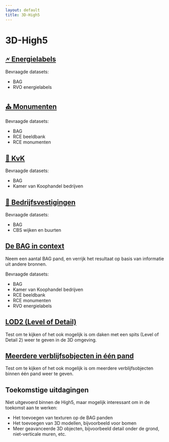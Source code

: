 ```yaml
---
layout: default
title: 3D-High5
---
```


# 3D-High5

## <a href="https://3d.triply.cc/#query=prefix%20bag%3A%20%3Chttp%3A%2F%2Fbag.basisregistraties.overheid.nl%2Fdef%2Fbag%23%3E%0Aprefix%20begrip%3A%20%3Chttp%3A%2F%2Fbgt.basisregistraties.overheid.nl%2Fid%2Fbegrip%2F%3E%0Aprefix%20bgt%3A%20%3Chttp%3A%2F%2Fbgt.basisregistraties.overheid.nl%2Fdef%2Fbgt%23%3E%0Aprefix%20energie%3A%20%3Chttp%3A%2F%2Fdata.labs.pdok.nl%2Fdataset%2Fenergie%23%3E%0Aprefix%20geo%3A%20%3Chttp%3A%2F%2Fwww.opengis.net%2Font%2Fgeosparql%23%3E%0Aprefix%20rdfs%3A%20%3Chttp%3A%2F%2Fwww.w3.org%2F2000%2F01%2Frdf-schema%23%3E%0Aprefix%20schema%3A%20%3Chttp%3A%2F%2Fschema.org%2F%3E%0Aselect%20%3Fwkt%20%3FwktColor%20%3FwktHeight%20(sample(%3FwktLabel)%20as%20%3FwktLabel)%20%3FwktName%20%7B%0A%20%20graph%20%3Chttps%3A%2F%2Fdata.labs.pdok.nl%2Fgraph%2F3d-bag%3E%20%7B%0A%20%20%20%20%3FopenbareRuimte%20bag%3AnaamOpenbareRuimte%20%3FopenbareRuimteNaam%20%3B%0A%20%20%20%20%20%20%20%20%20%20%20%20%20%20%20%20%20%20%20%20bag%3AbijbehorendeWoonplaats%20%3Fwoonplaats%20.%0A%20%20%20%20%3Fwoonplaats%20bag%3AnaamWoonplaats%20%3FwoonplaatsNaam%20.%0A%20%20%20%20%3Fnummeraanduiding%20bag%3AbijbehorendeOpenbareRuimte%20%3FopenbareRuimte%20%3B%0A%20%20%20%20%20%20%20%20%20%20%20%20%20%20%20%20%20%20%20%20%20%20bag%3Ahuisnummer%20%3Fhuisnummer%20%3B%0A%20%20%20%20%20%20%20%20%20%20%20%20%20%20%20%20%20%20%20%20%20%20bag%3Apostcode%20%3Fpostcode%20.%0A%20%20%20%20%3Fverblijfsobject%20bag%3Ahoofdadres%20%3Fnummeraanduiding%20%3B%0A%20%20%20%20%20%20%20%20%20%20%20%20%20%20%20%20%20%20%20%20%20bag%3Aoppervlakte%20%3Foppervlakte%20%3B%0A%20%20%20%20%20%20%20%20%20%20%20%20%20%20%20%20%20%20%20%20%20bag%3Apandrelatering%20%3Fpand%20%3B%0A%20%20%20%20%20%20%20%20%20%20%20%20%20%20%20%20%20%20%20%20%20bag%3Astatus%20%3FverblijfsobjectStatus%20.%0A%20%20%20%20%3FverblijfsobjectStatus%20rdfs%3Alabel%20%3FverblijfsobjectStatusLabel%20.%0A%20%20%20%20%3Fpand%20geo%3AhasGeometry%2Fgeo%3AasWKT%20%3Fwkt%20%3B%0A%20%20%20%20%20%20%20%20%20%20bag%3AoorspronkelijkBouwjaar%20%3Fbouwjaar%20%3B%0A%20%20%20%20%20%20%20%20%20%20bag%3Astatus%20%3FpandStatus%20.%0A%20%20%20%20%3FpandStatus%20rdfs%3Alabel%20%3FpandStatusLabel%20.%0A%20%20%7D%0A%20%20%3Fpand%20schema%3Aheight%20%3FwktHeight%20.%0A%20%20optional%20%7B%0A%20%20%20%20%3Fx%20energie%3Aep%20%3Fep%20%3B%0A%20%20%20%20%20%20%20energie%3Ae_label%20%3Fenergielabel%20%3B%0A%20%20%20%20%20%20%20energie%3Aopname_datum%20%3Fopnamedatum%20%3B%0A%20%20%20%20%20%20%20energie%3Apand_huisnummer%20%3Fhuisnummer0%20%3B%0A%20%20%20%20%20%20%20energie%3Apand_postcode%20%3Fpostcode%20%3B%0A%20%20%20%20%20%20%20energie%3Aregistratie_datum%20%3Fregistratiedatum%20.%0A%20%20%7D%0A%20%20filter%20(str(%3Fhuisnummer)%20%3D%20%3Fhuisnummer0)%0A%20%20bind%20(%0A%20%20%20%20if(!(bound(%3Fenergielabel))%2C%20%22slateblue%22%2C%0A%20%20%20%20%20%20if(strstarts(%3Fenergielabel%2C%20%22A%22)%2C%20%22%2322b14c%22%2C%0A%20%20%20%20%20%20%20%20if(%3Fenergielabel%3D%22B%22%2C%20%22%238ff334%22%2C%0A%20%20%20%20%20%20%20%20%20%20if(%3Fenergielabel%3D%22C%22%2C%20%22%23bdfc2c%22%2C%0A%20%20%20%20%20%20%20%20%20%20%20%20if(%3Fenergielabel%3D%22D%22%2C%20%22%23fff200%22%2C%0A%20%20%20%20%20%20%20%20%20%20%20%20%20%20if(%3Fenergielabel%3D%22E%22%2C%20%22%23ff9a35%22%2C%0A%20%20%20%20%20%20%20%20%20%20%20%20%20%20%20%20if(%3Fenergielabel%3D%22F%22%2C%20%22%23ff7f27%22%2C%0A%20%20%20%20%20%20%20%20%20%20%20%20%20%20%20%20%20%20if(%3Fenergielabel%3D%22G%22%2C%20%22%23ed1c24%22%2C%0A%20%20%20%20%20%20%20%20%20%20%20%20%20%20%20%20%20%20%20%20%22grey%22))))))))%20as%20%3FwktColor)%0A%20%20bind%20(if(bound(%3Fx)%2Cconcat('%3Csvg%20height%3D%2220%22%20viewBox%3D%220%200%2020%2020%22%20xmlns%3D%22http%3A%2F%2Fwww.w3.org%2F2000%2Fsvg%22%3E%3Ccircle%20cx%3D%2210%22%20cy%3D%2210%22%20fill%3D%22'%2Cstr(%3FwktColor)%2C'%22%20r%3D%2210%22%2F%3E%3C%2Fsvg%3E%20')%2C'')%20as%20%3Fprefix)%0A%20%20bind%20(if(bound(%3Fx)%2Cconcat('%3Ch5%3EEnergielabel%20informatie%3A%3C%2Fh5%3E%3Cul%3E%3Cli%3EEnergielabel%3A%20'%2Cstr(%3Fenergielabel)%2C'%3C%2Fli%3E%3Cli%3EEP%3A%20'%2Cstr(%3Fep)%2C'%3C%2Fli%3E%3Cli%3EOpnamedatum%3A%20'%2Cstr(%3Fopnamedatum)%2C'%3C%2Fli%3E%3Cli%3ERegistratiedatum%3A%20'%2Cstr(%3Fregistratiedatum)%2C'%3C%2Fli%3E%3C%2Ful%3E%3Ch5%3E')%2C'')%20as%20%3Flabel)%0A%20%20bind%20(concat(str(%3FopenbareRuimteNaam)%2C'%20'%2Cstr(%3Fhuisnummer)%2C'%2C%20'%2Cstr(%3Fpostcode)%2C'%20'%2Cstr(%3FwoonplaatsNaam))%20as%20%3FwktName)%0A%20%20bind%20(concat('%3Ch4%3E'%2Cstr(%3Fprefix)%2C%3FwktName%2C'%3C%2Fh4%3E'%2Cstr(%3Flabel)%2C'%3Ca%20href%3D%22'%2Cstr(%3Fverblijfsobject)%2C'%22%3EVerblijfsobject%3C%2Fa%3E%3A%3C%2Fh5%3E%3Cul%3E%3Cli%3EWoonplaats%3A%20%3Ca%20href%3D%22'%2Cstr(%3Fwoonplaats)%2C'%22%3E'%2Cstr(%3FwoonplaatsNaam)%2C'%3C%2Fa%3E%3C%2Fli%3E%3Cli%3EOppervlakte%3A%20'%2Cstr(%3Foppervlakte)%2C'm%C2%B2%3C%2Fli%3E%3Cli%3EStatus%3A%20%3Ca%20href%3D%22'%2Cstr(%3FverblijfsobjectStatus)%2C'%22%3E'%2Cstr(%3FverblijfsobjectStatusLabel)%2C'%3C%2Fa%3E%3C%2Fli%3E%3C%2Ful%3E%3Ch5%3E%3Ca%20href%3D%22'%2Cstr(%3Fpand)%2C'%22%3EPand%3C%2Fa%3E%3A%3C%2Fh5%3E%3Cul%3E%3Cli%3EBouwjaar%3A%20'%2Cstr(%3Fbouwjaar)%2C'%3C%2Fli%3E%3Cli%3EStatus%3A%20%3Ca%20href%3D%22'%2Cstr(%3FpandStatus)%2C'%22%3E'%2Cstr(%3FpandStatusLabel)%2C'%3C%2Fa%3E%3C%2Fli%3E%3C%2Ful%3E')%20as%20%3FwktLabel)%0A%7D%0Agroup%20by%20%3Fwkt%20%3FwktColor%20%3FwktHeight%20%3FwktName%20%3FwktZ%0Alimit%20100%0A&endpoint=https%3A%2F%2Fdata.labs.pdok.nl%2Fsparql&requestMethod=POST&tabTitle=Energielabels+🗲&headers=%7B%7D&contentTypeConstruct=text%2Fturtle%2C*%2F*%3Bq%3D0.9&contentTypeSelect=application%2Fsparql-results%2Bjson%2C*%2F*%3Bq%3D0.9&outputFormat=geo3d" target="_blank">🗲 Energielabels</a>

Bevraagde datasets:
  - BAG
  - RVO energielabels

## <a href="https://3d.triply.cc/#query=prefix%20bag%3A%20%3Chttp%3A%2F%2Fbag.basisregistraties.overheid.nl%2Fdef%2Fbag%23%3E%0Aprefix%20beeldbank%3A%20%3Chttps%3A%2F%2Fcultureelerfgoed.nl%2Fvocab%2F%3E%0Aprefix%20foaf%3A%20%3Chttp%3A%2F%2Fxmlns.com%2Ffoaf%2F0.1%2F%3E%0Aprefix%20geo%3A%20%3Chttp%3A%2F%2Fwww.opengis.net%2Font%2Fgeosparql%23%3E%0Aprefix%20monumenten%3A%20%3Chttp%3A%2F%2Flod.kb.nl%2Frce%2Fvocab%2Fid%2F01%2Fceo%23%3E%0Aprefix%20rdfs%3A%20%3Chttp%3A%2F%2Fwww.w3.org%2F2000%2F01%2Frdf-schema%23%3E%0Aprefix%20schema%3A%20%3Chttp%3A%2F%2Fschema.org%2F%3E%0Aselect%20%3Fwkt%20%3FwktColor%20%3FwktHeight%20%3FwktName%20(sample(%3FwktLabel)%20as%20%3FwktLabel)%20%7B%0A%20%20%7B%0A%20%20%20%20select%20*%20%7B%0A%20%20%20%20%20%20graph%20%3Chttps%3A%2F%2Fdata.labs.pdok.nl%2Fgraph%2F3d-bag%3E%20%7B%0A%20%20%20%20%20%20%20%20%3FopenbareRuimte%20bag%3AnaamOpenbareRuimte%20%3FopenbareRuimteNaam%20%3B%0A%20%20%20%20%20%20%20%20%20%20%20%20%20%20%20%20%20%20%20%20%20%20%20%20bag%3AbijbehorendeWoonplaats%20%3Fwoonplaats%20.%0A%20%20%20%20%20%20%20%20%3Fwoonplaats%20bag%3AnaamWoonplaats%20%3FwoonplaatsNaam%20.%0A%20%20%20%20%20%20%20%20%3Fnummeraanduiding%20bag%3AbijbehorendeOpenbareRuimte%20%3FopenbareRuimte%20%3B%0A%20%20%20%20%20%20%20%20%20%20%20%20%20%20%20%20%20%20%20%20%20%20%20%20%20%20bag%3Ahuisnummer%20%3Fhuisnummer%20%3B%0A%20%20%20%20%20%20%20%20%20%20%20%20%20%20%20%20%20%20%20%20%20%20%20%20%20%20bag%3Apostcode%20%3Fpostcode%20.%0A%20%20%20%20%20%20%20%20%3Fverblijfsobject%20bag%3Ahoofdadres%20%3Fnummeraanduiding%20%3B%0A%20%20%20%20%20%20%20%20%20%20%20%20%20%20%20%20%20%20%20%20%20%20%20%20%20bag%3Aoppervlakte%20%3Foppervlakte%20%3B%0A%20%20%20%20%20%20%20%20%20%20%20%20%20%20%20%20%20%20%20%20%20%20%20%20%20bag%3Apandrelatering%20%3Fpand%20%3B%0A%20%20%20%20%20%20%20%20%20%20%20%20%20%20%20%20%20%20%20%20%20%20%20%20%20bag%3Astatus%20%3FverblijfsobjectStatus%20.%0A%20%20%20%20%20%20%20%20%3FverblijfsobjectStatus%20rdfs%3Alabel%20%3FverblijfsobjectStatusLabel%20.%0A%20%20%20%20%20%20%20%20%3Fpand%20bag%3AoorspronkelijkBouwjaar%20%3Fbouwjaar%20%3B%0A%20%20%20%20%20%20%20%20%20%20%20%20%20%20bag%3Astatus%20%3FpandStatus%20%3B%0A%20%20%20%20%20%20%20%20%20%20%20%20%20%20geo%3AhasGeometry%2Fgeo%3AasWKT%20%3Fwkt%20.%0A%20%20%20%20%20%20%20%20%3FpandStatus%20rdfs%3Alabel%20%3FpandStatusLabel%20.%0A%20%20%20%20%20%20%7D%0A%20%20%20%20%20%20%3Fpand%20schema%3Aheight%20%3FwktHeight%20.%0A%20%20%20%20%7D%0A%20%20%7D%0A%20%20%7B%0A%20%20%20%20select%20%3Fbeschrijving%20%3Fcode%20%3Fhuisnummer%20%3FmonumentUrl%20%3Fpostcode%20(group_concat(%3FafbeeldingLabel)%20as%20%3FafbeeldingLabel)%20%7B%0A%20%20%20%20%20%20graph%20%3Chttps%3A%2F%2Fdata.labs.pdok.nl%2Fgraph%2F3d-rce%3E%20%7B%0A%20%20%20%20%20%20%20%20%3Fmonument%20monumenten%3AhasLink%20%3FmonumentUrl%20%3B%0A%20%20%20%20%20%20%20%20%20%20%20%20%20%20%20%20%20%20monumenten%3AhasPostCode%20%3Fpostcode%20%3B%0A%20%20%20%20%20%20%20%20%20%20%20%20%20%20%20%20%20%20monumenten%3AhasRijksmonumentNumber%20%3Fcode%20%3B%0A%20%20%20%20%20%20%20%20%20%20%20%20%20%20%20%20%20%20monumenten%3AhasRijksmonumentDefinition%20%3Fbeschrijving%20%3B%0A%20%20%20%20%20%20%20%20%20%20%20%20%20%20%20%20%20%20monumenten%3AhasStreetNumber%20%3Fhuisnummer%20.%0A%20%20%20%20%20%20%7D%0A%20%20%20%20%20%20bind%20(IRI(concat('https%3A%2F%2Fcultureelerfgoed.nl%2Fid%2Fmonument%2F'%2Cstr(%3Fcode)))%20as%20%3Fx)%0A%20%20%20%20%20%20optional%20%7B%0A%20%20%20%20%20%20%20%20%3Fafbeelding%20foaf%3Adepicts%20%3Fx%20%3B%0A%20%20%20%20%20%20%20%20%20%20%20%20%20%20%20%20%20%20%20%20beeldbank%3Alocator%20%3FafbeeldingUrl%20.%0A%20%20%20%20%20%20%7D%0A%20%20%20%20%20%20bind%20(concat('%3Ca%20href%3D%22'%2Cstr(%3FafbeeldingUrl)%2C'%22%20target%3D%22_blank%22%3E%3Cimg%20src%3D%22'%2Cstr(%3FafbeeldingUrl)%2C'%22%20style%3D%22max-height%3A%20100px%3B%22%3E%3C%2Fa%3E')%20as%20%3FafbeeldingLabel)%0A%20%20%20%20%7D%0A%20%20%20%20group%20by%20%3Fbeschrijving%20%3Fcode%20%3Fhuisnummer%20%3FmonumentUrl%20%3Fpostcode%0A%20%20%7D%0A%20%20bind%20(if(%3FafbeeldingLabel%3D''%2C'blue'%2C'red')%20as%20%3FwktColor)%0A%20%20bind%20(if(bound(%3Fcode)%2Cconcat('%3Ca%20href%3D%22'%2Cstr(%3FmonumentUrl)%2C'%22%20target%3D%22_blank%22%3EMonument%20'%2Cstr(%3Fcode)%2C'%3C%2Fa%3E%2C%20')%2C'')%20as%20%3Fstring1)%0A%20%20bind%20(if(%3FafbeeldingLabel%3D''%2C''%2Cconcat('%3Ch4%3EBeelden%20uit%20de%20beeldbank%3A%3C%2Fh4%3E%3Cdiv%20style%3D%22max-height%3A125px%3B%20overflow-y%3A%20scroll%3B%22%3E'%2C%3FafbeeldingLabel%2C'%3C%2Fdiv%3E%3Ch4%3ERCE%20Beschrijving%3A%3C%2Fh4%3E%3Cp%20style%3D%22max-height%3A%20125px%3B%20overflow-y%3A%20scroll%3B%22%3E'%2Cstr(%3Fbeschrijving)%2C'%3C%2Fp%3E'))%20as%20%3Fstring2)%0A%20%20bind%20(concat(str(%3FopenbareRuimteNaam)%2C'%20'%2Cstr(%3Fhuisnummer)%2C'%2C%20'%2Cstr(%3FwoonplaatsNaam))%20as%20%3FwktName)%0A%20%20bind%20(concat('%3Ch3%3E'%2C%3Fstring1%2Cstr(%3FopenbareRuimteNaam)%2C'%20'%2Cstr(%3Fhuisnummer)%2C'%2C%20%3Ca%20href%3D%22'%2Cstr(%3Fwoonplaats)%2C'%22%20target%3D%22_blank%22%3E'%2Cstr(%3FwoonplaatsNaam)%2C'%3C%2Fa%3E%3C%2Fh3%3E'%2C%3Fstring2%2C'%3Ch4%3EInformatie%20uit%20de%20BAG%3A%3C%2Fh4%3E%3Cp%3E%3Ca%20href%3D%22'%2Cstr(%3Fverblijfsobject)%2C'%22%20target%3D%22_blank%22%3EVerblijfsobject%3C%2Fa%3E%20met%20'%2Cstr(%3Foppervlakte)%2C'm%C2%B2%20oppervlakte%20en%20status%20%3Ca%20href%3D%22'%2Cstr(%3FverblijfsobjectStatus)%2C'%22%20target%3D%22_blank%22%3E'%2Cstr(%3FverblijfsobjectStatusLabel)%2C'%3C%2Fa%3E%3C%2Fp%3E%3Cp%3E%3Ca%20href%3D%22'%2Cstr(%3Fpand)%2C'%22%20target%3D%22_blank%22%3EPand%3C%2Fa%3E%20met%20bouwjaar%20'%2Cstr(%3Fbouwjaar)%2C'%20en%20status%20%3Ca%20href%3D%22'%2Cstr(%3FpandStatus)%2C'%22%20target%3D%22_blank%22%3E'%2Cstr(%3FpandStatusLabel)%2C'%3C%2Fa%3E%3C%2Fp%3E%3C%2Fcenter%3E')%20as%20%3FwktLabel)%0A%7D%0Agroup%20by%20%3Fwkt%20%3FwktColor%20%3FwktHeight%20%3FwktName%0A&endpoint=https%3A%2F%2Fdata.labs.pdok.nl%2Fsparql&requestMethod=POST&tabTitle=Monumenten+⛪&headers=%7B%7D&contentTypeConstruct=text%2Fturtle%2C*%2F*%3Bq%3D0.9&contentTypeSelect=application%2Fsparql-results%2Bjson%2C*%2F*%3Bq%3D0.9&outputFormat=geo3d" target="_blank">⛪ Monumenten</a>

Bevraagde datasets:
  - BAG
  - RCE beeldbank
  - RCE monumenten

## <a href="https://3d.triply.cc/#query=prefix%20bag%3A%20%3Chttp%3A%2F%2Fbag.basisregistraties.overheid.nl%2Fdef%2Fbag%23%3E%0Aprefix%20begrip%3A%20%3Chttp%3A%2F%2Fbgt.basisregistraties.overheid.nl%2Fid%2Fbegrip%2F%3E%0Aprefix%20bgt%3A%20%3Chttp%3A%2F%2Fbgt.basisregistraties.overheid.nl%2Fdef%2Fbgt%23%3E%0Aprefix%20energie%3A%20%3Chttp%3A%2F%2Fdata.labs.pdok.nl%2Fdataset%2Fenergie%23%3E%0Aprefix%20geo%3A%20%3Chttp%3A%2F%2Fwww.opengis.net%2Font%2Fgeosparql%23%3E%0Aprefix%20kvk%3A%20%3Chttp%3A%2F%2Fdata.labs.pdok.nl%2Fdataset%2Fbedrijf%23%3E%0Aprefix%20rdfs%3A%20%3Chttp%3A%2F%2Fwww.w3.org%2F2000%2F01%2Frdf-schema%23%3E%0Aprefix%20schema%3A%20%3Chttp%3A%2F%2Fschema.org%2F%3E%0Aselect%20%3Fwkt%20%3FwktColor%20%3FwktHeight%20%3FwktName%20(sample(%3FwktLabel)%20as%20%3FwktLabel)%20%7B%0A%20%20%7B%0A%20%20%20%20select%20*%20%7B%0A%20%20%20%20%20%20graph%20%3Chttps%3A%2F%2Fdata.labs.pdok.nl%2Fgraph%2F3d-bag%3E%20%7B%0A%20%20%20%20%20%20%20%20%3FopenbareRuimte%20bag%3AnaamOpenbareRuimte%20%3FopenbareRuimteNaam%20%3B%0A%20%20%20%20%20%20%20%20%20%20%20%20%20%20%20%20%20%20%20%20%20%20%20%20bag%3AbijbehorendeWoonplaats%20%3Fwoonplaats%20.%0A%20%20%20%20%20%20%20%20%3Fwoonplaats%20bag%3AnaamWoonplaats%20%3FwoonplaatsNaam%20.%0A%20%20%20%20%20%20%20%20%3Fnummeraanduiding%20bag%3AbijbehorendeOpenbareRuimte%20%3FopenbareRuimte%20%3B%0A%20%20%20%20%20%20%20%20%20%20%20%20%20%20%20%20%20%20%20%20%20%20%20%20%20%20bag%3Ahuisnummer%20%3Fhuisnummer%20%3B%0A%20%20%20%20%20%20%20%20%20%20%20%20%20%20%20%20%20%20%20%20%20%20%20%20%20%20bag%3Apostcode%20%3Fpostcode%20.%0A%20%20%20%20%20%20%20%20%3Fverblijfsobject%20bag%3Ahoofdadres%20%3Fnummeraanduiding%20%3B%0A%20%20%20%20%20%20%20%20%20%20%20%20%20%20%20%20%20%20%20%20%20%20%20%20%20bag%3Aoppervlakte%20%3Foppervlakte%20%3B%0A%20%20%20%20%20%20%20%20%20%20%20%20%20%20%20%20%20%20%20%20%20%20%20%20%20bag%3Apandrelatering%20%3Fpand%20%3B%0A%20%20%20%20%20%20%20%20%20%20%20%20%20%20%20%20%20%20%20%20%20%20%20%20%20bag%3Astatus%20%3FverblijfsobjectStatus%20.%0A%20%20%20%20%20%20%20%20%3FverblijfsobjectStatus%20rdfs%3Alabel%20%3FverblijfsobjectStatusLabel%20.%0A%20%20%20%20%20%20%20%20%3Fpand%20bag%3AoorspronkelijkBouwjaar%20%3Fbouwjaar%20%3B%0A%20%20%20%20%20%20%20%20%20%20%20%20%20%20bag%3Astatus%20%3FpandStatus%20%3B%0A%20%20%20%20%20%20%20%20%20%20%20%20%20%20geo%3AhasGeometry%2Fgeo%3AasWKT%20%3Fwkt%20.%0A%20%20%20%20%20%20%20%20%3FpandStatus%20rdfs%3Alabel%20%3FpandStatusLabel%20.%0A%20%20%20%20%20%20%7D%0A%20%20%20%20%20%20%3Fpand%20schema%3Aheight%20%3FwktHeight%20.%0A%20%20%20%20%7D%0A%20%20%7D%0A%20%20optional%20%7B%0A%20%20%20%20%3Forganizatie%20kvk%3Aplaats%20%22Zwolle%22%5E%5Exsd%3Astring%20%3B%0A%20%20%20%20%20%20%20%20%20%20%20%20%20%20%20%20%20kvk%3AlegalFormDescription%20%3Flegal%20%3B%0A%20%20%20%20%20%20%20%20%20%20%20%20%20%20%20%20%20kvk%3AsbiOmschrijving%20%3Fsbi%20%3B%0A%20%20%20%20%20%20%20%20%20%20%20%20%20%20%20%20%20kvk%3Ahuisnummer%20%3Fhuisnummer%20%3B%0A%20%20%20%20%20%20%20%20%20%20%20%20%20%20%20%20%20schema%3AlegalName%20%3Fnaam%20%3B%0A%20%20%20%20%20%20%20%20%20%20%20%20%20%20%20%20%20kvk%3Astraat%20%3Fstraat%20%3B%0A%20%20%20%20%20%20%20%20%20%20%20%20%20%20%20%20%20kvk%3Apostcode%20%3Fpostcode%20%3B%0A%20%20%20%20%20%20%20%20%20%20%20%20%20%20%20%20%20schema%3AnumberOfEmployees%20%3Fwerknemers%20.%0A%20%20%7D%0A%20%20bind%20(if(bound(%3Forganizatie)%2C%22yellow%22%2C%22blue%22)%20as%20%3FwktColor)%0A%20%20bind%20(if(bound(%3Forganizatie)%2Cconcat('%3Ch5%3EKvK%20informatie%3A%3C%2Fh5%3E%3Cul%3E%3Cli%3E'%2Cstr(%3Fnaam)%2C'%3C%2Fli%3E%3Cli%3E'%2Cstr(%3Flegal)%2C'%3C%2Fli%3E%3Cli%3ESBI%3A%20'%2Cstr(%3Fsbi)%2C'%3C%2Fli%3E%3Cli%3EWerknemers%3A%20'%2Cstr(%3Fwerknemers)%2C'%3C%2Fli%3E%3C%2Ful%3E%3Ch5%3E%3Ca%20href%3D%22'%2Cstr(%3Fverblijfsobject)%2C'%22%3EVerblijfsobject%3C%2Fa%3E%3A%3C%2Fh5%3E')%2C'')%20as%20%3Fstring)%0A%20%20bind%20(concat(str(%3FopenbareRuimteNaam)%2C'%20'%2Cstr(%3Fhuisnummer)%2C'%2C%20'%2Cstr(%3Fpostcode)%2C'%20'%2Cstr(%3FwoonplaatsNaam))%20as%20%3FwktName)%0A%20%20bind%20(concat('%3Ch4%3E'%2C%3FwktName%2C'%3C%2Fh4%3E'%2C%3Fstring%2C'%3Cul%3E%3Cli%3EWoonplaats%3A%20%3Ca%20href%3D%22'%2Cstr(%3Fwoonplaats)%2C'%22%3E'%2Cstr(%3FwoonplaatsNaam)%2C'%3C%2Fa%3E%3C%2Fli%3E%3Cli%3EOppervlakte%3A%20'%2Cstr(%3Foppervlakte)%2C'm%C2%B2%3C%2Fli%3E%3Cli%3EStatus%3A%20%3Ca%20href%3D%22'%2Cstr(%3FverblijfsobjectStatus)%2C'%22%3E'%2Cstr(%3FverblijfsobjectStatusLabel)%2C'%3C%2Fa%3E%3C%2Fli%3E%3C%2Ful%3E%3Ch5%3E%3Ca%20href%3D%22'%2Cstr(%3Fpand)%2C'%22%3EPand%3C%2Fa%3E%3A%3C%2Fh5%3E%3Cul%3E%3Cli%3EBouwjaar%3A%20'%2Cstr(%3Fbouwjaar)%2C'%3C%2Fli%3E%3Cli%3EStatus%3A%20%3Ca%20href%3D%22'%2Cstr(%3FpandStatus)%2C'%22%3E'%2Cstr(%3FpandStatusLabel)%2C'%3C%2Fa%3E%3C%2Fli%3E%3C%2Ful%3E')%20as%20%3FwktLabel)%0A%7D%0Agroup%20by%20%3Fwkt%20%3FwktColor%20%3FwktHeight%20%3FwktName%0Alimit%20250%0A&endpoint=https%3A%2F%2Fdata.labs.pdok.nl%2Fsparql&requestMethod=POST&tabTitle=KvK+🏪&headers=%7B%7D&contentTypeConstruct=text%2Fturtle%2C*%2F*%3Bq%3D0.9&contentTypeSelect=application%2Fsparql-results%2Bjson%2C*%2F*%3Bq%3D0.9&outputFormat=geo3d" target="_blank">🏪 KvK</a>

Bevraagde datasets:
  - BAG
  - Kamer van Koophandel bedrijven

## <a href="https://3d.triply.cc/#query=prefix%20cbs%3A%20%3Chttps%3A%2F%2Fkrr.triply.cc%2FKadaster%2Fcbs%2Fdef%2F%3E%0Aprefix%20geo%3A%20%3Chttp%3A%2F%2Fwww.opengis.net%2Font%2Fgeosparql%23%3E%0Aprefix%20rdfs%3A%20%3Chttp%3A%2F%2Fwww.w3.org%2F2000%2F01%2Frdf-schema%23%3E%0Aselect%20%3Fwkt%20%3FwktColor%20%3FwktHeight%20%3FwktName%20%7B%0A%20%20graph%20%3Chttps%3A%2F%2Fdata.labs.pdok.nl%2Fgraph%2Fcbs-2015%3E%20%7B%0A%20%20%20%20%3Fbuurt%20geo%3AsfWithin%2Fgeo%3AsfWithin%20%3Fgemeente%20%3B%0A%20%20%20%20%20%20%20%20%20%20%20geo%3AhasGeometry%2Fgeo%3AasWKT%20%3Fwkt%20%3B%0A%20%20%20%20%20%20%20%20%20%20%20rdfs%3Alabel%20%3Flabel%20%3B%0A%20%20%20%20%20%20%20%20%20%20%20cbs%3Abedrijfsvestigingen%20%3Fx%20.%0A%20%20%20%20%3Fgemeente%20rdfs%3Alabel%20%22Zwolle%22%20.%0A%20%20%7D%0A%20%20bind%20(%3Fx%20%2F%20645.0%20as%20%3Fnorm)%0A%20%20bind%20(concat(%22jet%2C%22%2Cstr(%3Fnorm))%20as%20%3FwktColor)%0A%20%20bind%20(%3Fx%20as%20%3FwktHeight)%0A%20%20bind%20(concat(str(%3Flabel)%2C'%3A%5Cn'%2Cstr(%3Fx)%2C'%20bedrijfsvestigingen')%20as%20%3FwktName)%0A%7D%0Alimit%20100%0A&endpoint=https%3A%2F%2Fdata.labs.pdok.nl%2Fsparql&requestMethod=POST&tabTitle=Bedrijfsvestigingen+🏬&headers=%7B%7D&contentTypeConstruct=text%2Fturtle%2C*%2F*%3Bq%3D0.9&contentTypeSelect=application%2Fsparql-results%2Bjson%2C*%2F*%3Bq%3D0.9&outputFormat=geo3d" target="_blank">🏬 Bedrijfsvestigingen</a>

Bevraagde datasets:
  - BAG
  - CBS wijken en buurten

## <a href="https://3d.triply.cc/#query=prefix%20bag%3A%20%3Chttp%3A%2F%2Fbag.basisregistraties.overheid.nl%2Fdef%2Fbag%23%3E%0Aprefix%20beeldbank%3A%20%3Chttps%3A%2F%2Fcultureelerfgoed.nl%2Fvocab%2F%3E%0Aprefix%20dbo%3A%20%3Chttp%3A%2F%2Fdbpedia.org%2Fontology%2F%3E%0Aprefix%20dct%3A%20%3Chttp%3A%2F%2Fpurl.org%2Fdc%2Fterms%2F%3E%0Aprefix%20energie%3A%20%3Chttp%3A%2F%2Fdata.labs.pdok.nl%2Fdataset%2Fenergie%23%3E%0Aprefix%20foaf%3A%20%3Chttp%3A%2F%2Fxmlns.com%2Ffoaf%2F0.1%2F%3E%0Aprefix%20gemeente%3A%20%3Chttps%3A%2F%2Fdata.pdok.nl%2Fcbs%2Fid%2Fgemeente%2F%3E%0Aprefix%20geo%3A%20%3Chttp%3A%2F%2Fwww.opengis.net%2Font%2Fgeosparql%23%3E%0Aprefix%20kvk%3A%20%3Chttp%3A%2F%2Fdata.labs.pdok.nl%2Fdataset%2Fbedrijf%23%3E%0Aprefix%20monumenten%3A%20%3Chttp%3A%2F%2Flod.kb.nl%2Frce%2Fvocab%2Fid%2F01%2Fceo%23%3E%0Aprefix%20rdfs%3A%20%3Chttp%3A%2F%2Fwww.w3.org%2F2000%2F01%2Frdf-schema%23%3E%0Aprefix%20schema%3A%20%3Chttp%3A%2F%2Fschema.org%2F%3E%0Aprefix%20vcard%3A%20%3Chttp%3A%2F%2Fwww.w3.org%2F2006%2Fvcard%2Fns%23%3E%0Aselect%20%3Fwkt%20%3FwktColor%20%3FwktHeight%20%3FwktName%20(sample(%3FwktLabel)%20as%20%3FwktLabel)%20%7B%0A%20%20graph%20%3Chttps%3A%2F%2Fdata.labs.pdok.nl%2Fgraph%2F3d-bag%3E%20%7B%0A%20%20%20%20%3FopenbareRuimte%20bag%3AnaamOpenbareRuimte%20%3FopenbareRuimteNaam%20%3B%0A%20%20%20%20%20%20%20%20%20%20%20%20%20%20%20%20%20%20%20%20bag%3AbijbehorendeWoonplaats%20%3Fwoonplaats%20.%0A%20%20%20%20%3Fwoonplaats%20bag%3AnaamWoonplaats%20%3FwoonplaatsNaam%20.%0A%20%20%20%20%3Fnummeraanduiding%20bag%3AbijbehorendeOpenbareRuimte%20%3FopenbareRuimte%20%3B%0A%20%20%20%20%20%20%20%20%20%20%20%20%20%20%20%20%20%20%20%20%20%20bag%3Ahuisnummer%20%3Fhuisnummer%20%3B%0A%20%20%20%20%20%20%20%20%20%20%20%20%20%20%20%20%20%20%20%20%20%20bag%3Apostcode%20%3Fpostcode%20.%0A%20%20%20%20%3Fverblijfsobject%20bag%3Ahoofdadres%20%3Fnummeraanduiding%20%3B%0A%20%20%20%20%20%20%20%20%20%20%20%20%20%20%20%20%20%20%20%20%20bag%3Aoppervlakte%20%3Foppervlakte%20%3B%0A%20%20%20%20%20%20%20%20%20%20%20%20%20%20%20%20%20%20%20%20%20bag%3Apandrelatering%20%3Fpand%20%3B%0A%20%20%20%20%20%20%20%20%20%20%20%20%20%20%20%20%20%20%20%20%20bag%3Astatus%20%3FverblijfsobjectStatus%20.%0A%20%20%20%20%3FverblijfsobjectStatus%20rdfs%3Alabel%20%3FverblijfsobjectStatusLabel%20.%0A%20%20%20%20%3Fpand%20geo%3AhasGeometry%2Fgeo%3AasWKT%20%3Fwkt%20%3B%0A%20%20%20%20%20%20%20%20%20%20bag%3AoorspronkelijkBouwjaar%20%3Fbouwjaar%20%3B%0A%20%20%20%20%20%20%20%20%20%20bag%3Astatus%20%3FpandStatus%20.%0A%20%20%20%20%3FpandStatus%20rdfs%3Alabel%20%3FpandStatusLabel%20.%0A%20%20%7D%0A%20%20%3Fpand%20schema%3Aheight%20%3FwktHeight%20.%0A%20%20%23%20energielabel%0A%20%20optional%20%7B%0A%20%20%20%20%3Fmeting%20energie%3Aep%20%3Fep%20%3B%0A%20%20%20%20%20%20%20%20%20%20%20energie%3Ae_label%20%3Fenergielabel%20%3B%0A%20%20%20%20%20%20%20%20%20%20%20energie%3Aopname_datum%20%3Fopnamedatum%20%3B%0A%20%20%20%20%20%20%20%20%20%20%20energie%3Apand_huisnummer%20%3Fhuisnummer0%20%3B%0A%20%20%20%20%20%20%20%20%20%20%20energie%3Apand_postcode%20%3Fpostcode%20%3B%0A%20%20%20%20%20%20%20%20%20%20%20energie%3Aregistratie_datum%20%3Fregistratiedatum%20.%0A%20%20%20%20filter%20(str(%3Fhuisnummer)%20%3D%20%3Fhuisnummer0)%0A%20%20%7D%0A%20%20%23%20bedrijf%0A%20%20optional%20%7B%0A%20%20%20%20%3Fbedrijf%20kvk%3Aplaats%20%22Zwolle%22%5E%5Exsd%3Astring%20%3B%0A%20%20%20%20%20%20%20%20%20%20%20%20%20kvk%3AlegalFormDescription%20%3Flegal%20%3B%0A%20%20%20%20%20%20%20%20%20%20%20%20%20kvk%3AsbiOmschrijving%20%3Fsbi%20%3B%0A%20%20%20%20%20%20%20%20%20%20%20%20%20kvk%3Ahuisnummer%20%3Fhuisnummer%20%3B%0A%20%20%20%20%20%20%20%20%20%20%20%20%20schema%3AlegalName%20%3Fnaam%20%3B%0A%20%20%20%20%20%20%20%20%20%20%20%20%20kvk%3Astraat%20%3Fstraat%20%3B%0A%20%20%20%20%20%20%20%20%20%20%20%20%20kvk%3Apostcode%20%3Fpostcode%20%3B%0A%20%20%20%20%20%20%20%20%20%20%20%20%20schema%3AnumberOfEmployees%20%3Fwerknemers%20.%0A%20%20%7D%0A%20%20%23%20monument%0A%20%20optional%20%7B%0A%20%20%20%20graph%20%3Chttps%3A%2F%2Fdata.labs.pdok.nl%2Fgraph%2F3d-rce%3E%20%7B%0A%20%20%20%20%20%20%3Fmonument%20monumenten%3AhasLink%20%3FmonumentUrl%20%3B%0A%20%20%20%20%20%20%20%20%20%20%20%20%20%20%20%20monumenten%3AhasPostCode%20%3Fpostcode%20%3B%0A%20%20%20%20%20%20%20%20%20%20%20%20%20%20%20%20monumenten%3AhasRijksmonumentNumber%20%3Fcode%20%3B%0A%20%20%20%20%20%20%20%20%20%20%20%20%20%20%20%20monumenten%3AhasRijksmonumentDefinition%20%3Fbeschrijving%20%3B%0A%20%20%20%20%20%20%20%20%20%20%20%20%20%20%20%20monumenten%3AhasStreetNumber%20%3Fhuisnummer%20.%0A%20%20%20%20%7D%0A%20%20%20%20bind%20(IRI(concat('https%3A%2F%2Fcultureelerfgoed.nl%2Fid%2Fmonument%2F'%2Cstr(%3Fcode)))%20as%20%3Fx)%0A%20%20%20%20optional%20%7B%0A%20%20%20%20%20%20%3Fafbeelding%20foaf%3Adepicts%20%3Fx%20%3B%0A%20%20%20%20%20%20%20%20%20%20%20%20%20%20%20%20%20%20beeldbank%3Alocator%20%3FafbeeldingUrl%20.%0A%20%20%20%20%7D%0A%20%20%20%20bind%20(concat('%3Ca%20href%3D%22'%2Cstr(%3FafbeeldingUrl)%2C'%22%20target%3D%22_blank%22%3E%3Cimg%20src%3D%22'%2Cstr(%3FafbeeldingUrl)%2C'%22%20style%3D%22max-height%3A%20100px%3B%22%3E%3C%2Fa%3E')%20as%20%3FafbeeldingLabel)%0A%20%20%7D%0A%20%20%23%20HTML%20label%3A%20RCE%0A%20%20bind%20(if(bound(%3FafbeeldingLabel)%2Cconcat('%3Ch5%3E%F0%9F%96%BC%20Beelden%20uit%20de%20beeldbank%3A%3C%2Fh5%3E%3Cdiv%20style%3D%22max-height%3A125px%3B%20overflow-y%3A%20scroll%3B%22%3E'%2C%3FafbeeldingLabel%2C'%3C%2Fdiv%3E')%2C'')%20as%20%3FmonumentString1)%0A%20%20bind%20(if(bound(%3Fcode)%2Cconcat('%3Ch5%3E%E2%9B%AA%20%3Ca%20href%3D%22'%2Cstr(%3FmonumentUrl)%2C'%22%20target%3D%22_blank%22%3EMonument%20'%2Cstr(%3Fcode)%2C'%3C%2Fa%3E%3C%2Fh5%3E%3Cp%20style%3D%22max-height%3A%20125px%3B%20overflow-y%3A%20scroll%3B%22%3E'%2Cstr(%3Fbeschrijving)%2C'%3C%2Fp%3E'%2C%3FmonumentString1)%2C'')%20as%20%3FmonumentString2)%0A%20%20bind%20(%0A%20%20%20%20if%20(bound(%3Fenergielabel)%2C%0A%20%20%20%20%20%20if(strstarts(%3Fenergielabel%2C%20%22A%22)%2C%20%22%2322b14c%22%2C%0A%20%20%20%20%20%20%20%20if(%3Fenergielabel%3D%22B%22%2C%20%22%238ff334%22%2C%0A%20%20%20%20%20%20%20%20%20%20if(%3Fenergielabel%3D%22C%22%2C%20%22%23bdfc2c%22%2C%0A%20%20%20%20%20%20%20%20%20%20%20%20if(%3Fenergielabel%3D%22D%22%2C%20%22%23fff200%22%2C%0A%20%20%20%20%20%20%20%20%20%20%20%20%20%20if(%3Fenergielabel%3D%22E%22%2C%20%22%23ff9a35%22%2C%0A%20%20%20%20%20%20%20%20%20%20%20%20%20%20%20%20if(%3Fenergielabel%3D%22F%22%2C%20%22%23ff7f27%22%2C%0A%20%20%20%20%20%20%20%20%20%20%20%20%20%20%20%20%20%20if(%3Fenergielabel%3D%22G%22%2C%20%22%23ed1c24%22%2C%0A%20%20%20%20%20%20%20%20%20%20%20%20%20%20%20%20%20%20%20%20%22grey%22)))))))%2C%0A%20%20%20%20%20%20%20%20if(bound(%3Fbedrijf)%2C%20%22%234169e188%22%2C%0A%20%20%20%20%20%20%20%20%20%20if(bound(%3Fmonument)%2C%20%22%234169e188%22%2C%0A%20%20%20%20%20%20%20%20%20%20%20%20%22%234169e133%22))%0A%20%20%20%20)%20as%20%3FwktColor)%0A%20%20%23%20HTML%20label%3A%20RVO%0A%20%20bind%20(if(bound(%3Fmeting)%2Cconcat('%3Csvg%20height%3D%2220%22%20viewBox%3D%220%200%2020%2020%22%20xmlns%3D%22http%3A%2F%2Fwww.w3.org%2F2000%2Fsvg%22%3E%3Ccircle%20cx%3D%2210%22%20cy%3D%2210%22%20fill%3D%22'%2Cstr(%3FwktColor)%2C'%22%20r%3D%2210%22%2F%3E%3C%2Fsvg%3E%20')%2C'')%20as%20%3FenergielabelString1)%0A%20%20bind%20(if(bound(%3Fmeting)%2Cconcat('%3Ch5%3E%F0%9F%97%B2%20Energielabel%20informatie%3A%3C%2Fh5%3E%3Cul%3E%3Cli%3EEnergielabel%3A%20'%2Cstr(%3Fenergielabel)%2C'%3C%2Fli%3E%3Cli%3EEP%3A%20'%2Cstr(%3Fep)%2C'%3C%2Fli%3E%3Cli%3EOpnamedatum%3A%20'%2Cstr(%3Fopnamedatum)%2C'%3C%2Fli%3E%3Cli%3ERegistratiedatum%3A%20'%2Cstr(%3Fregistratiedatum)%2C'%3C%2Fli%3E%3C%2Ful%3E%3Ch5%3E')%2C'')%20as%20%3FenergielabelString2)%0A%20%20%23%20HTML%20label%3A%20KvK%0A%20%20bind%20(if(bound(%3Fbedrijf)%2Cconcat('%3Ch5%3E%F0%9F%8F%AA%20KvK%20informatie%3A%3C%2Fh5%3E%3Cul%3E%3Cli%3E'%2Cstr(%3Fnaam)%2C'%3C%2Fli%3E%3Cli%3E'%2Cstr(%3Flegal)%2C'%3C%2Fli%3E%3Cli%3ESBI%3A%20'%2Cstr(%3Fsbi)%2C'%3C%2Fli%3E%3Cli%3EWerknemers%3A%20'%2Cstr(%3Fwerknemers)%2C'%3C%2Fli%3E%3C%2Ful%3E')%2C'')%20as%20%3FbedrijfString)%0A%20%20%23%20HTML%20label%0A%20%20bind%20(if(%3Fpand%3D%3Chttp%3A%2F%2Fbag.basisregistraties.overheid.nl%2Fbag%2Fid%2Fpand%2F0193100000000169%3E%2Cconcat('%3Cvideo%20src%3D%22https%3A%2F%2Fwouterbeek.github.io%2Fvid%2Fgrote-kerk-zwolle.mp4%22%20autoplay%20height%3D%22250%22%20loop%3E%3C%2Fvideo%3E')%2C'')%20as%20%3Fvid)%0A%20%20bind%20(concat('%3Ch4%3E'%2C%3FenergielabelString1%2Cstr(%3FopenbareRuimteNaam)%2C'%20'%2Cstr(%3Fhuisnummer)%2C'%2C%20'%2Cstr(%3Fpostcode)%2C'%20'%2Cstr(%3FwoonplaatsNaam)%2C'%3C%2Fh4%3E'%2C%3Fvid%2C%3FenergielabelString2%2C%3FbedrijfString%2C%3FmonumentString2%2C'%3Ch5%3E%3Ca%20href%3D%22'%2Cstr(%3Fverblijfsobject)%2C'%22%3EVerblijfsobject%3C%2Fa%3E%3A%3C%2Fh5%3E%3Cul%3E%3Cli%3EWoonplaats%3A%20%3Ca%20href%3D%22'%2Cstr(%3Fwoonplaats)%2C'%22%3E'%2Cstr(%3FwoonplaatsNaam)%2C'%3C%2Fa%3E%3C%2Fli%3E%3Cli%3EOppervlakte%3A%20'%2Cstr(%3Foppervlakte)%2C'm%C2%B2%3C%2Fli%3E%3Cli%3EStatus%3A%20%3Ca%20href%3D%22'%2Cstr(%3FverblijfsobjectStatus)%2C'%22%3E'%2Cstr(%3FverblijfsobjectStatusLabel)%2C'%3C%2Fa%3E%3C%2Fli%3E%3C%2Ful%3E%3Ch5%3E%3Ca%20href%3D%22'%2Cstr(%3Fpand)%2C'%22%3EPand%3C%2Fa%3E%3A%3C%2Fh5%3E%3Cul%3E%3Cli%3EBouwjaar%3A%20'%2Cstr(%3Fbouwjaar)%2C'%3C%2Fli%3E%3Cli%3EStatus%3A%20%3Ca%20href%3D%22'%2Cstr(%3FpandStatus)%2C'%22%3E'%2Cstr(%3FpandStatusLabel)%2C'%3C%2Fa%3E%3C%2Fli%3E%3C%2Ful%3E')%20as%20%3FwktLabel)%0A%20%20%23%20tekst%20label%0A%20%20bind%20(concat(str(%3FopenbareRuimteNaam)%2C'%20'%2Cstr(%3Fhuisnummer)%2C'%2C%20'%2Cstr(%3FwoonplaatsNaam))%20as%20%3FwktName)%0A%7D%0Agroup%20by%20%3Fwkt%20%3FwktColor%20%3FwktHeight%20%3FwktName%0Alimit%20250%0A&endpoint=https%3A%2F%2Fdata.labs.pdok.nl%2Fsparql&requestMethod=POST&tabTitle=De+BAG+in+context&headers=%7B%7D&contentTypeConstruct=text%2Fturtle%2C*%2F*%3Bq%3D0.9&contentTypeSelect=application%2Fsparql-results%2Bjson%2C*%2F*%3Bq%3D0.9&outputFormat=geo3d" target="_blank">De BAG in context</a>

Neem een aantal BAG pand, en verrijk het resultaat op basis van
informatie uit andere bronnen.

Bevraagde datasets:
  - BAG
  - Kamer van Koophandel bedrijven
  - RCE beeldbank
  - RCE monumenten
  - RVO energielabels

## <a href="https://3d.triply.cc/#query=prefix%20geo%3A%20%3Chttp%3A%2F%2Fwww.opengis.net%2Font%2Fgeosparql%23%3E%20%0Aselect%20%3Fwkt%20%3FwktZ%20%7B%0A%20%20bind%20(-42.67%20as%20%3FwktZ)%0A%20%20bind%20(strdt(%22MULTIPOLYGON%20(((6.0909979%2052.5166834%2049.1174236%2C6.0915828%2052.5167363%2049.1172663%2C6.091599%2052.5166689%2050.932793%2C6.0910143%2052.516616%2050.9329502%2C6.0909979%2052.5166834%2049.1174236))%2C((6.0910143%2052.516616%2050.9329502%2C6.091599%2052.5166689%2050.932793%2C6.0916128%2052.5166111%2049.374989%2C6.0916151%2052.5166016%2049.1175049%2C6.0910307%2052.5165486%2049.117562%2C6.0910143%2052.516616%2050.9329502))%2C((6.0915828%2052.5167363%2044.2873466%2C6.0915828%2052.5167363%2049.1172663%2C6.0909979%2052.5166834%2049.1174236%2C6.0909979%2052.5166834%2044.2875039%2C6.0915828%2052.5167363%2044.2873466))%2C((6.0916151%2052.5166016%2044.2875852%2C6.0916151%2052.5166016%2049.1175049%2C6.0916128%2052.5166111%2049.374989%2C6.0916128%2052.5166111%2044.2875683%2C6.0916151%2052.5166016%2044.2875852))%2C((6.0910307%2052.5165486%2044.2877424%2C6.0910307%2052.5165486%2049.117562%2C6.0916151%2052.5166016%2049.1175049%2C6.0916151%2052.5166016%2044.2875852%2C6.0910307%2052.5165486%2044.2877424))%2C((6.0909979%2052.5166834%2044.2875039%2C6.0909979%2052.5166834%2049.1174236%2C6.0910143%2052.516616%2050.9329502%2C6.0910307%2052.5165486%2049.117562%2C6.0910307%2052.5165486%2044.2877424%2C6.0909979%2052.5166834%2044.2875039))%2C((6.0916128%2052.5166111%2044.2875683%2C6.0916128%2052.5166111%2049.374989%2C6.091599%2052.5166689%2050.932793%2C6.0915828%2052.5167363%2049.1172663%2C6.0915828%2052.5167363%2044.2873466%2C6.0916128%2052.5166111%2044.2875683))%2C((6.0909979%2052.5166834%2044.2875039%2C6.0910307%2052.5165486%2044.2877424%2C6.0916151%2052.5166016%2044.2875852%2C6.0916128%2052.5166111%2044.2875683%2C6.0915828%2052.5167363%2044.2873466%2C6.0909979%2052.5166834%2044.2875039)))%22%2Cgeo%3AwktLiteral)%20as%20%3Fwkt)%0A%7D%0A&endpoint=https%3A%2F%2Fdata.labs.pdok.nl%2Fsparql&requestMethod=POST&tabTitle=LOD2&headers=%7B%7D&contentTypeConstruct=text%2Fturtle%2C*%2F*%3Bq%3D0.9&contentTypeSelect=application%2Fsparql-results%2Bjson%2C*%2F*%3Bq%3D0.9&outputFormat=geo3d" target="_blank">LOD2 (Level of Detail)</a>

Test om te kijken of het ook mogelijk is om daken met een spits (Level
of Detail 2) weer te geven in de 3D omgeving.

## <a href="https://3d.triply.cc/#query=prefix%20bag%3A%20%3Chttp%3A%2F%2Fbag.basisregistraties.overheid.nl%2Fdef%2Fbag%23%3E%0Aprefix%20geo%3A%20%3Chttp%3A%2F%2Fwww.opengis.net%2Font%2Fgeosparql%23%3E%0Aprefix%20rdfs%3A%20%3Chttp%3A%2F%2Fwww.w3.org%2F2000%2F01%2Frdf-schema%23%3E%0Aselect%20%3Fwkt%20%3FwktLabel%20%3FwktZ%20%7B%0A%20%20bind%20(-42.67%20as%20%3FwktZ)%0A%20%20%7B%0A%20%20%20%20select%20%3Fverblijfsobject%20%3Fwkt%20%7B%0A%20%20%20%20%20%20graph%20%3Chttps%3A%2F%2Fdata.labs.pdok.nl%2Fgraph%2F3d-bim%3E%20%7B%0A%20%20%20%20%20%20%20%20%3Fverblijfsobject%20geo%3AhasGeometry%2Fgeo%3AasWKT%20%3Fwkt%20.%0A%20%20%20%20%20%20%7D%0A%20%20%20%20%7D%0A%20%20%7D%0A%20%20service%20%3Chttps%3A%2F%2Fdata.pdok.nl%2Fsparql%3E%20%7B%0A%20%20%20%20%3Fverblijfsobject%20bag%3Aoppervlakte%20%3Foppervlakte%20%3B%0A%20%20%20%20%20%20%20%20%20%20%20%20%20%20%20%20%20%20%20%20%20bag%3Astatus%20%3FverblijfsobjectStatus%20.%0A%20%20%20%20%3FverblijfsobjectStatus%20rdfs%3Alabel%20%3FverblijfsobjectStatusLabel%20.%0A%20%20%7D%0A%20%20bind%20(concat('%3Ch2%3EOppervlakte%3A%20'%2Cstr(%3Foppervlakte)%2C'm%C2%B2%3C%2Fh2%3E%3Ch2%3EStatus%3A%20'%2Cstr(%3FverblijfsobjectStatusLabel)%2C'%3C%2Fh2%3E%3Cp%3E%3Ca%20href%3D%22'%2Cstr(%3Fverblijfsobject)%2C'%22%3Elink%3C%2Fa%3E%3C%2Fp%3E')%20as%20%3FwktLabel)%0A%20%20bind%20(substr(str(%3Fverblijfsobject)%2C%2065)%20as%20%3FwktName)%0A%7D%0A&endpoint=https%3A%2F%2Fdata.labs.pdok.nl%2Fsparql&requestMethod=POST&tabTitle=Meerdere%20verblijfsobjecten&headers=%7B%7D&contentTypeConstruct=text%2Fturtle%2C*%2F*%3Bq%3D0.9&contentTypeSelect=application%2Fsparql-results%2Bjson%2C*%2F*%3Bq%3D0.9&outputFormat=geo3d" target="_blank">Meerdere verblijfsobjecten in één pand</a>

Test om te kijken of het ook mogelijk is om meerdere verblijfsobjecten
binnen één pand weer te geven.

## Toekomstige uitdagingen

Niet uitgevoerd binnen de High5, maar mogelijk interessant om in de
toekomst aan te werken:
  - Het toevoegen van texturen op de BAG panden
  - Het toevoegen van 3D modellen, bijvoorbeeld voor bomen
  - Meer geavanceerde 3D objecten, bijvoorbeeld detail onder de grond,
    niet-verticale muren, etc.
